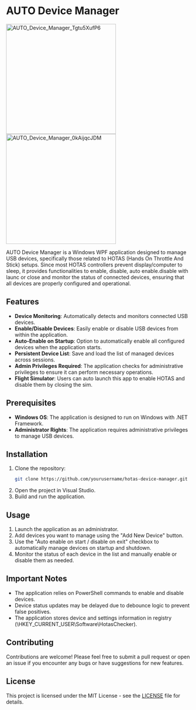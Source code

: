 # AUTO Device Manager
<img height="300" alt="AUTO_Device_Manager_Tgtu5XufP6" src="https://github.com/user-attachments/assets/b5c6d438-821d-42d8-a039-09372d32d860">
<img height="300" alt="AUTO_Device_Manager_0kAijqcJDM" src="https://github.com/user-attachments/assets/c7baf388-8ef0-4d55-84b7-17609b572a67">

AUTO Device Manager is a Windows WPF application designed to manage USB devices, specifically those related to HOTAS (Hands On Throttle And Stick) setups. Since most HOTAS controllers prevent display/computer to sleep, it provides functionalities to enable, disable, auto enable.disable with launc or close and monitor the status of connected devices, ensuring that all devices are properly configured and operational.

## Features

- **Device Monitoring**: Automatically detects and monitors connected USB devices.
- **Enable/Disable Devices**: Easily enable or disable USB devices from within the application.
- **Auto-Enable on Startup**: Option to automatically enable all configured devices when the application starts.
- **Persistent Device List**: Save and load the list of managed devices across sessions.
- **Admin Privileges Required**: The application checks for administrative privileges to ensure it can perform necessary operations.
- **Flight Simulator**: Users can auto launch this app to enable HOTAS and disable them by closing the sim.

## Prerequisites

- **Windows OS**: The application is designed to run on Windows with .NET Framework.
- **Administrator Rights**: The application requires administrative privileges to manage USB devices.

## Installation

1. Clone the repository:
   ```bash
   git clone https://github.com/yourusername/hotas-device-manager.git
   ```
2. Open the project in Visual Studio.
3. Build and run the application.

## Usage

1. Launch the application as an administrator.
2. Add devices you want to manage using the "Add New Device" button.
3. Use the "Auto enable on start / disable on exit" checkbox to automatically manage devices on startup and shutdown.
4. Monitor the status of each device in the list and manually enable or disable them as needed.

## Important Notes

- The application relies on PowerShell commands to enable and disable devices.
- Device status updates may be delayed due to debounce logic to prevent false positives.
- The application stores device and settings information in registry (\HKEY_CURRENT_USER\Software\HotasChecker).

## Contributing

Contributions are welcome! Please feel free to submit a pull request or open an issue if you encounter any bugs or have suggestions for new features.

## License

This project is licensed under the MIT License - see the [LICENSE](LICENSE) file for details.

